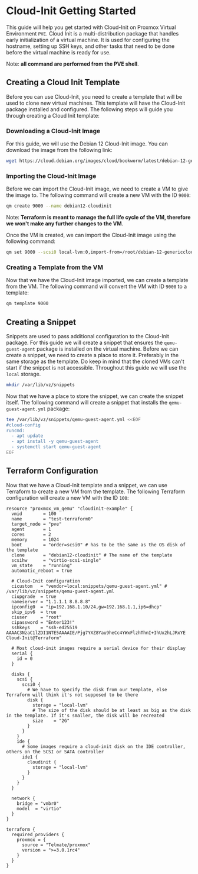 # Cloud-Init Getting Started

This guide will help you get started with Cloud-Init on Proxmox Virtual Environment `PVE`. Cloud Init is a multi-distribution package that handles early initialization of a virtual machine. It is used for configuring the hostname, setting up SSH keys, and other tasks that need to be done before the virtual machine is ready for use.

Note: **all command are performed from the PVE shell**.

## Creating a Cloud Init Template

Before you can use Cloud-Init, you need to create a template that will be used to clone new virtual machines. This template will have the Cloud-Init package installed and configured. The following steps will guide you through creating a Cloud Init template:

### Downloading a Cloud-Init Image

For this guide, we will use the Debian 12 Cloud-Init image. You can download the image from the following link:

```bash
wget https://cloud.debian.org/images/cloud/bookworm/latest/debian-12-genericcloud-amd64.qcow2
```

### Importing the Cloud-Init Image

Before we can import the Cloud-Init image, we need to create a VM to give the image to. The following command will create a new VM with the ID `9000`:

```bash
qm create 9000 --name debian12-cloudinit
```

Note: **Terraform is meant to manage the full life cycle of the VM, therefore we won't make any further changes to the VM**.

Once the VM is created, we can import the Cloud-Init image using the following command:

```bash
qm set 9000 --scsi0 local-lvm:0,import-from=/root/debian-12-genericcloud-amd64.qcow2
```

### Creating a Template from the VM

Now that we have the Cloud-Init image imported, we can create a template from the VM. The following command will convert the VM with ID `9000` to a template:

```bash
qm template 9000
```

## Creating a Snippet

Snippets are used to pass additional configuration to the Cloud-Init package. For this guide we will create a snippet that ensures the `qemu-guest-agent` package is installed on the virtual machine. Before we can create a snippet, we need to create a place to store it. Preferably in the same storage as the template. Do keep in mind that the cloned VMs can't start if the snippet is not accessible. Throughout this guide we will use the `local` storage.

```bash
mkdir /var/lib/vz/snippets
```

Now that we have a place to store the snippet, we can create the snippet itself. The following command will create a snippet that installs the `qemu-guest-agent.yml` package:

```bash
tee /var/lib/vz/snippets/qemu-guest-agent.yml <<EOF
#cloud-config
runcmd:
  - apt update
  - apt install -y qemu-guest-agent
  - systemctl start qemu-guest-agent
EOF
```

## Terraform Configuration

Now that we have a Cloud-Init template and a snippet, we can use Terraform to create a new VM from the template. The following Terraform configuration will create a new VM with the ID `100`:

```hcl
resource "proxmox_vm_qemu" "cloudinit-example" {
  vmid        = 100
  name        = "test-terraform0"
  target_node = "pve"
  agent       = 1
  cores       = 2
  memory      = 1024
  boot        = "order=scsi0" # has to be the same as the OS disk of the template
  clone       = "debian12-cloudinit" # The name of the template
  scsihw      = "virtio-scsi-single"
  vm_state    = "running"
  automatic_reboot = true

  # Cloud-Init configuration
  cicustom   = "vendor=local:snippets/qemu-guest-agent.yml" # /var/lib/vz/snippets/qemu-guest-agent.yml
  ciupgrade  = true
  nameserver = "1.1.1.1 8.8.8.8"
  ipconfig0  = "ip=192.168.1.10/24,gw=192.168.1.1,ip6=dhcp"
  skip_ipv6  = true
  ciuser     = "root"
  cipassword = "Enter123!"
  sshkeys    = "ssh-ed25519 AAAAC3NzaC1lZDI1NTE5AAAAIE/Pjg7YXZ8Yau9heCc4YWxFlzhThnI+IhUx2hLJRxYE Cloud-Init@Terraform"

  # Most cloud-init images require a serial device for their display
  serial {
    id = 0
  }

  disks {
    scsi {
      scsi0 {
        # We have to specify the disk from our template, else Terraform will think it's not supposed to be there
        disk {
          storage = "local-lvm"
          # The size of the disk should be at least as big as the disk in the template. If it's smaller, the disk will be recreated
          size    = "2G" 
        }
      }
    }
    ide {
      # Some images require a cloud-init disk on the IDE controller, others on the SCSI or SATA controller
      ide1 {
        cloudinit {
          storage = "local-lvm"
        }
      }
    }
  }

  network {
    bridge = "vmbr0"
    model  = "virtio"
  }
}

terraform {
  required_providers {
    proxmox = {
      source = "Telmate/proxmox"
      version = ">=3.0.1rc4"
    }
  }
}
```
